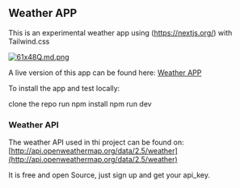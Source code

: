 ## Weather APP

This is an experimental weather app using (https://nextjs.org/) with Tailwind.css

[![61x48Q.md.png](https://iili.io/61x48Q.md.png)](https://freeimage.host/i/61x48Q)



A live version of this app can be found here:
[Weather APP](https://weather-app-lucianoramo.vercel.app/)

To install the app and test locally:

clone the repo
run npm install
npm run dev

### Weather API
The weather API used in thi project can be found on:
[http://api.openweathermap.org/data/2.5/weather](http://api.openweathermap.org/data/2.5/weather)

It is free and open Source, just sign up and get your api_key.
